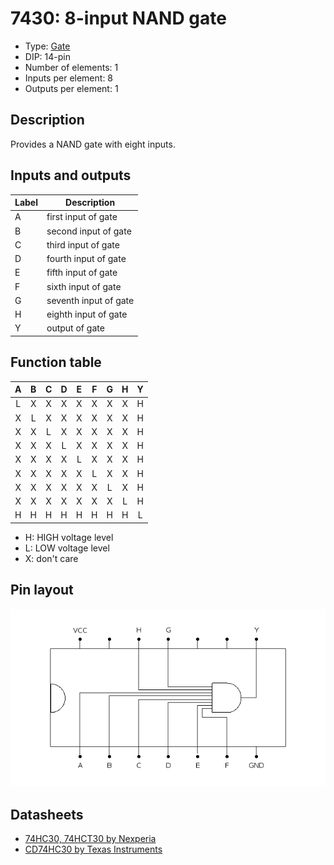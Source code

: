 # 7430: 8-input NAND gate

- Type: [Gate](gates.md)
- DIP: 14-pin
- Number of elements: 1
- Inputs per element: 8
- Outputs per element: 1

## Description

Provides a NAND gate with eight inputs.

## Inputs and outputs

| Label | Description           |
| ----- | --------------------- |
| A     | first input of gate   |
| B     | second input of gate  |
| C     | third input of gate   |
| D     | fourth input of gate  |
| E     | fifth  input of gate  |
| F     | sixth  input of gate  |
| G     | seventh input of gate |
| H     | eighth input of gate  |
| Y     | output of gate        |

## Function table

|  A  |  B  |  C  |  D  |  E  |  F  |  G  |  H  |  Y  |
|:---:|:---:|:---:|:---:|:---:|:---:|:---:|:---:|:---:|
|  L  |  X  |  X  |  X  |  X  |  X  |  X  |  X  |  H  |
|  X  |  L  |  X  |  X  |  X  |  X  |  X  |  X  |  H  |
|  X  |  X  |  L  |  X  |  X  |  X  |  X  |  X  |  H  |
|  X  |  X  |  X  |  L  |  X  |  X  |  X  |  X  |  H  |
|  X  |  X  |  X  |  X  |  L  |  X  |  X  |  X  |  H  |
|  X  |  X  |  X  |  X  |  X  |  L  |  X  |  X  |  H  |
|  X  |  X  |  X  |  X  |  X  |  X  |  L  |  X  |  H  |
|  X  |  X  |  X  |  X  |  X  |  X  |  X  |  L  |  H  |
|  H  |  H  |  H  |  H  |  H  |  H  |  H  |  H  |  L  |

- H: HIGH voltage level
- L: LOW voltage level
- X: don't care

## Pin layout

![](../dia/7430-dip.png)

## Datasheets

- [74HC30, 74HCT30 by Nexperia](https://assets.nexperia.com/documents/data-sheet/74HC_HCT30.pdf)
- [CD74HC30 by Texas Instruments](http://www.ti.com/lit/gpn/cd74hc30)
